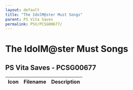 ```yaml
---
layout: default
title: "The IdolM@ster Must Songs"
parent: PS Vita Saves
permalink: PSV/PCSG00677/
---
```

# The IdolM@ster Must Songs

## PS Vita Saves - PCSG00677

| Icon | Filename | Description |
|------|----------|-------------|
